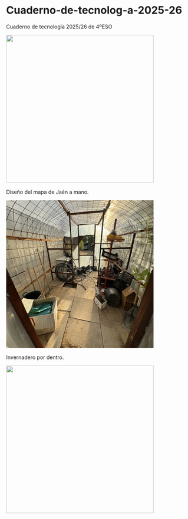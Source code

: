 # Cuaderno-de-tecnolog-a-2025-26
Cuaderno de tecnología 2025/26 de 4ºESO

<img src="imagenes/IMG_7925.jpg" width="400" height="400"/> </p>
<p align="center">

  Diseño del mapa de Jaén a mano.
  
<img src="imagenes/IMG_7743.jpg" width="400" height="400"/> </p>
<p align="center">

Invernadero por dentro.

<img src="imagenes/IMG_7742.jpg" width="400" height="400"/> </p>
<p align="center">
